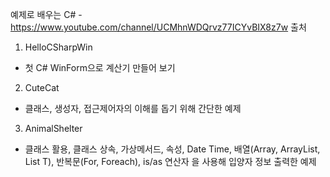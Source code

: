 예제로 배우는 C# - https://www.youtube.com/channel/UCMhnWDQrvz77ICYvBIX8z7w 출처

1. HelloCSharpWin
 - 첫 C# WinForm으로 계산기 만들어 보기

2. CuteCat
 - 클래스, 생성자, 접근제어자의 이해를 돕기 위해 간단한 예제

3. AnimalShelter
 - 클래스 활용, 클래스 상속, 가상메서드, 속성, Date Time, 배열(Array, ArrayList, List T), 반복문(For, Foreach), is/as 연산자 을 사용해 입양자
 정보 출력한 예제
